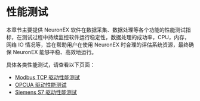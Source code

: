 # 性能测试

本章节主要提供 NeuronEX 软件在数据采集、数据处理等各个功能的性能测试指标，在测试过程中持续监控软件运行稳定性，数据处理的成功率，CPU，内存，网络 IO 情况等，旨在帮助用户在使用 NeuronEX 时合理的评估系统资源，最终确保 NeuronEX 能够平稳、高效地运行。

具体各类性能测试，请查看以下页面：

* [Modbus TCP 驱动性能测试](./modbustcp.md)
* [OPCUA 驱动性能测试](./opcua.md)
* [Siemens S7 驱动性能测试](./siemens-s7.md)